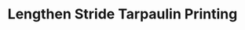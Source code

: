 ---
title: "Lengthen Stride Tarpaulin Printing"
url: /bacoor/lengthen-stride-tarpaulin-printing/
shop: Kopieren
---